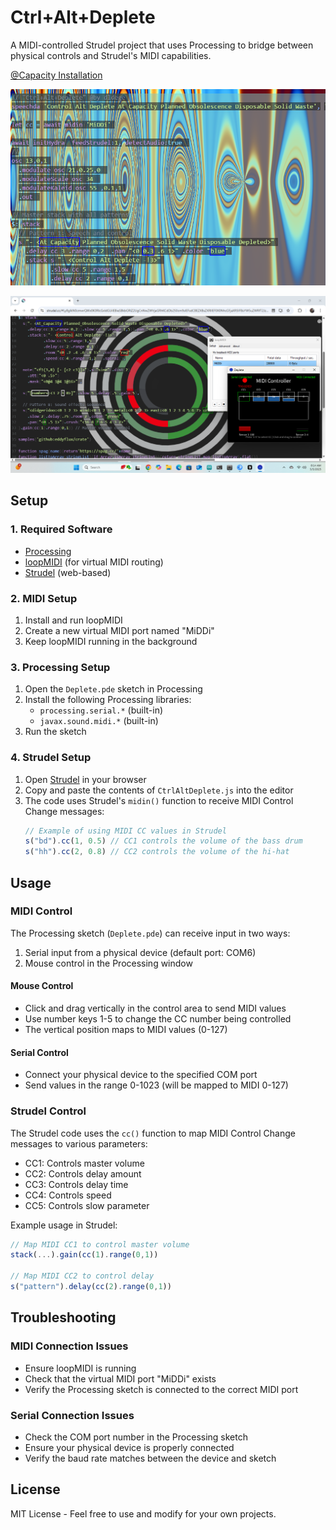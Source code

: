 # Ctrl+Alt+Deplete

A MIDI-controlled Strudel project that uses Processing to bridge between physical controls and Strudel's MIDI capabilities.

[@Capacity Installation](AtCapacity/overview.md)

![Ctrl+Alt+Deplete Interface](cad.png)

![Soundscape Visualization](soundscape.png)

## Setup

### 1. Required Software
- [Processing](https://processing.org/download/)
- [loopMIDI](https://www.tobias-erichsen.de/software/loopmidi.html) (for virtual MIDI routing)
- [Strudel](https://strudel.tidalcycles.org/) (web-based)

### 2. MIDI Setup
1. Install and run loopMIDI
2. Create a new virtual MIDI port named "MiDDi"
3. Keep loopMIDI running in the background

### 3. Processing Setup
1. Open the `Deplete.pde` sketch in Processing
2. Install the following Processing libraries:
   - `processing.serial.*` (built-in)
   - `javax.sound.midi.*` (built-in)
3. Run the sketch

### 4. Strudel Setup
1. Open [Strudel](https://strudel.tidalcycles.org/) in your browser
2. Copy and paste the contents of `CtrlAltDeplete.js` into the editor
3. The code uses Strudel's `midin()` function to receive MIDI Control Change messages:
   ```javascript
   // Example of using MIDI CC values in Strudel
   s("bd").cc(1, 0.5) // CC1 controls the volume of the bass drum
   s("hh").cc(2, 0.8) // CC2 controls the volume of the hi-hat
   ```

## Usage

### MIDI Control
The Processing sketch (`Deplete.pde`) can receive input in two ways:
1. Serial input from a physical device (default port: COM6)
2. Mouse control in the Processing window

#### Mouse Control
- Click and drag vertically in the control area to send MIDI values
- Use number keys 1-5 to change the CC number being controlled
- The vertical position maps to MIDI values (0-127)

#### Serial Control
- Connect your physical device to the specified COM port
- Send values in the range 0-1023 (will be mapped to MIDI 0-127)

### Strudel Control
The Strudel code uses the `cc()` function to map MIDI Control Change messages to various parameters:
- CC1: Controls master volume
- CC2: Controls delay amount
- CC3: Controls delay time
- CC4: Controls speed
- CC5: Controls slow parameter

Example usage in Strudel:
```javascript
// Map MIDI CC1 to control master volume
stack(...).gain(cc(1).range(0,1))

// Map MIDI CC2 to control delay
s("pattern").delay(cc(2).range(0,1))
```

## Troubleshooting

### MIDI Connection Issues
- Ensure loopMIDI is running
- Check that the virtual MIDI port "MiDDi" exists
- Verify the Processing sketch is connected to the correct MIDI port

### Serial Connection Issues
- Check the COM port number in the Processing sketch
- Ensure your physical device is properly connected
- Verify the baud rate matches between the device and sketch

## License
MIT License - Feel free to use and modify for your own projects. 